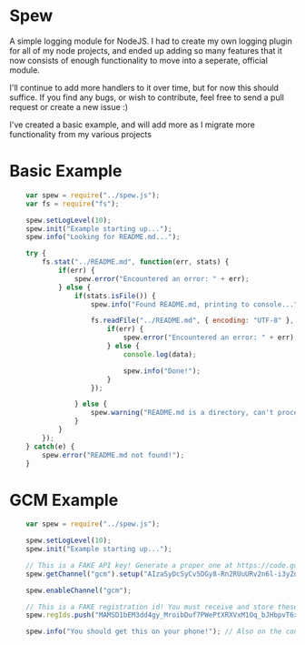 Spew
====

A simple logging module for NodeJS. I had to create my own logging plugin for all of my node projects, and ended up adding so many features that it now consists of enough functionality to move into a seperate, official module.

I'll continue to add more handlers to it over time, but for now this should suffice. If you find any bugs, or wish to contribute, feel free to send a pull request or create a new issue :)

I've created a basic example, and will add more as I migrate more functionality from my various projects

Basic Example
=============
```javascript
	var spew = require("../spew.js");
	var fs = require("fs");

	spew.setLogLevel(10);
	spew.init("Example starting up...");
	spew.info("Looking for README.md...");

	try {
		fs.stat("../README.md", function(err, stats) {
			if(err) {
				spew.error("Encountered an error: " + err);
			} else {
				if(stats.isFile()) {
					spew.info("Found README.md, printing to console...");

					fs.readFile("../README.md", { encoding: "UTF-8" }, function(err, data) {
						if(err) {
							spew.error("Encountered an error: " + err);
						} else {
							console.log(data);

							spew.info("Done!");
						}
					});

				} else {
					spew.warning("README.md is a directory, can't proceed!");
				}
			}
		});
	} catch(e) {
		spew.error("README.md not found!");
	}
```

GCM Example
===========
```javascript
	var spew = require("../spew.js");

	spew.setLogLevel(10);
	spew.init("Example starting up...");

	// This is a FAKE API key! Generate a proper one at https://code.google.com/apis/console
	spew.getChannel("gcm").setup("AIzaSyDcSyCv5DGy8-Rn2RUuURv2n6l-i3yZn6o");

	spew.enableChannel("gcm");

	// This is a FAKE registration id! You must receive and store these yourself
	spew.regIds.push("MAMSD1bEM3dd4gy_MroibDuf7PWePtXRXVxM1Oq_bJHbpvT6xLTQE8ifycmOlkssdfnJlv2TyBnI_sqOmeHHDsksmasndnfDHxp8rqba0u2P9vSTAXw_lZkg3L5buobgExpryg5abADGqsnkyYMgfakskdz06l_VdhA");

	spew.info("You should get this on your phone!"); // Also on the console :)
```
